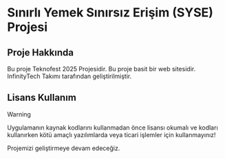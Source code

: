 # Sınırlı Yemek Sınırsız Erişim (SYSE) Projesi

## Proje Hakkında
Bu proje Teknofest 2025 Projesidir. Bu proje basit bir web sitesidir. InfinityTech Takımı tarafından geliştirilmiştir.

## Lisans Kullanım

>[!WARNING]
>Uygulamanın kaynak kodlarını kullanmadan önce lisansı okumalı ve kodları kullanırken kötü amaçlı yazılımlarda veya ticari işlemler için kullanmayınız!

Projemizi geliştirmeye devam edeceğiz.

